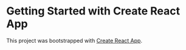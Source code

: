 # Getting Started with Create React App

This project was bootstrapped with [Create React App](https://sad-bhaskara-b4545d.netlify.app/).
